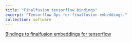 ```yaml
---
title: "Finalfusion tensorflow bindings"
excerpt: "Tensorflow Ops for finalfusion embeddings."
collection: software
---
```


[Bindings to finalfusion embeddings for
tensorflow](https://github.com/finalfusion/finalfusion-tensorflow-ops/)
